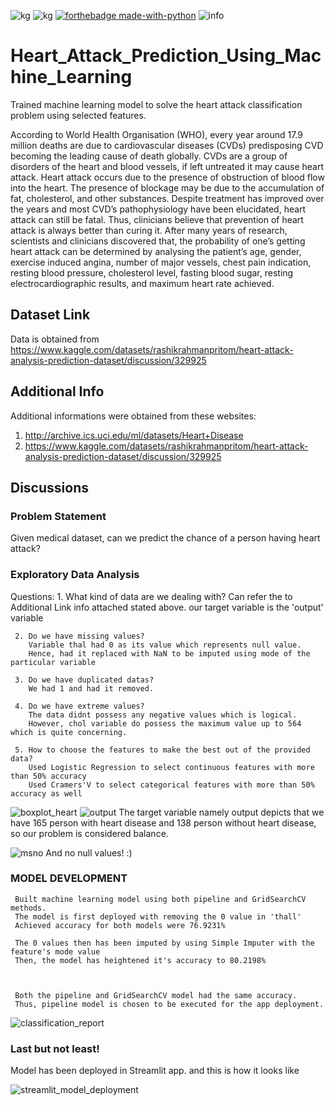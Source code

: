 
<a><img alt='kg' src="https://img.shields.io/badge/Kaggle-20BEFF?style=for-the-badge&logo=Kaggle&logoColor=white"></a>
<a><img alt='kg' src="https://img.shields.io/badge/Spyder%20Ide-FF0000?style=for-the-badge&logo=spyder%20ide&logoColor=white"></a>
[![forthebadge made-with-python](http://ForTheBadge.com/images/badges/made-with-python.svg)](https://www.python.org/)
![info](https://user-images.githubusercontent.com/105897390/174782470-20d6e2e2-454b-4199-8e36-e1fd187df16a.jpg)


# Heart_Attack_Prediction_Using_Machine_Learning
 Trained machine learning model to solve the heart attack classification problem using selected features. 


According to World Health Organisation (WHO), every year around 17.9 million 
deaths are due to cardiovascular diseases (CVDs) predisposing CVD becoming 
the leading cause of death globally. CVDs are a group of disorders of the heart 
and blood vessels, if left untreated it may cause heart attack. Heart attack occurs 
due to the presence of obstruction of blood flow into the heart. The presence of 
blockage may be due to the accumulation of fat, cholesterol, and other substances. 
Despite treatment has improved over the years and most CVD’s pathophysiology 
have been elucidated, heart attack can still be fatal. 
Thus, clinicians believe that prevention of heart attack is always better than curing 
it. After many years of research, scientists and clinicians discovered that, the 
probability of one’s getting heart attack can be determined by analysing the
patient’s age, gender, exercise induced angina, number of major vessels, chest 
pain indication, resting blood pressure, cholesterol level, fasting blood sugar, 
resting electrocardiographic results, and maximum heart rate achieved.


## Dataset Link 
Data is obtained from https://www.kaggle.com/datasets/rashikrahmanpritom/heart-attack-analysis-prediction-dataset/discussion/329925

## Additional Info 
Additional informations were obtained from these websites:
1. http://archive.ics.uci.edu/ml/datasets/Heart+Disease
2. https://www.kaggle.com/datasets/rashikrahmanpritom/heart-attack-analysis-prediction-dataset/discussion/329925

## Discussions


### Problem Statement
Given medical dataset, can we predict the chance of a person having heart attack?

### Exploratory Data Analysis
Questions:
     1. What kind of data are we dealing with?
         Can refer the to Additional Link info attached stated above.
         our target variable is the 'output' variable

     2. Do we have missing values?
        Variable thal had 0 as its value which represents null value. 
        Hence, had it replaced with NaN to be imputed using mode of the particular variable        
     
     3. Do we have duplicated datas?
        We had 1 and had it removed. 
        
     4. Do we have extreme values?
        The data didnt possess any negative values which is logical.
        However, chol variable do possess the maximum value up to 564 which is quite concerning.  
        
     5. How to choose the features to make the best out of the provided data?
        Used Logistic Regression to select continuous features with more than 50% accuracy
        Used Cramers'V to select categorical features with more than 50% accuracy as well

![boxplot_heart](https://user-images.githubusercontent.com/105897390/174783642-8982636d-4a8f-4a23-86ea-070a3cbd5df6.png)
![output](https://user-images.githubusercontent.com/105897390/174786416-25cd8162-a380-4287-8780-540f8331ba28.png)
The target variable namely output depicts that we have 165 person with heart disease and 138 person without heart disease, so our problem is considered balance.


![msno](https://user-images.githubusercontent.com/105897390/174786918-90b60b39-ebfd-42a3-8c91-cf264c8ba74c.png)
And no null values! :)

### MODEL DEVELOPMENT
     Built machine learning model using both pipeline and GridSearchCV methods.
     The model is first deployed with removing the 0 value in 'thall'
     Achieved accuracy for both models were 76.9231%
    
     The 0 values then has been imputed by using Simple Imputer with the feature's mode value
     Then, the model has heightened it's accuracy to 80.2198%



     Both the pipeline and GridSearchCV model had the same accuracy. 
     Thus, pipeline model is chosen to be executed for the app deployment. 
![classification_report](https://user-images.githubusercontent.com/105897390/174783216-cf0f4aaf-e325-4139-8d59-a5419da339c1.png)


### Last but not least!
Model has been deployed in Streamlit app. and this is how it looks like

![streamlit_model_deployment](https://user-images.githubusercontent.com/105897390/174790422-8295df1f-f1e1-4d8f-ab89-6ace255144ce.png)



